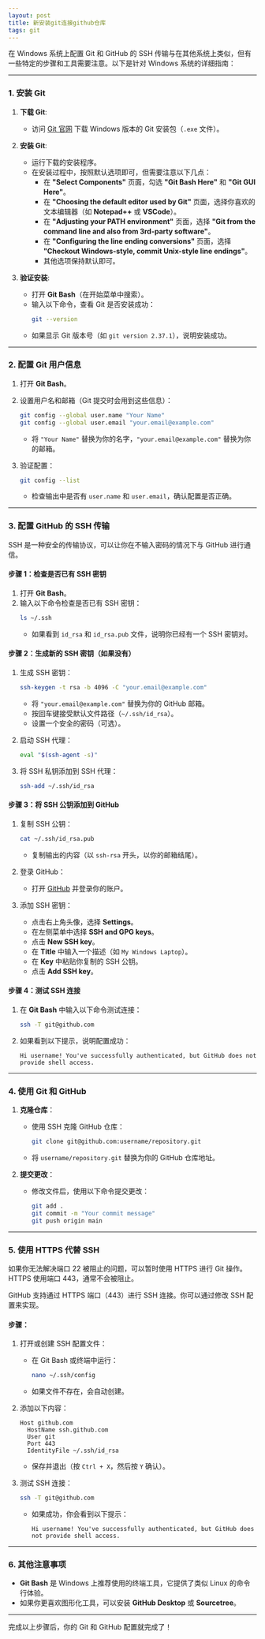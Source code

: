 ```yaml
---
layout: post
title: 新安装git连接github仓库
tags: git
---
```


在 Windows 系统上配置 Git 和 GitHub 的 SSH 传输与在其他系统上类似，但有一些特定的步骤和工具需要注意。以下是针对 Windows 系统的详细指南：

---

### **1. 安装 Git**

1. **下载 Git**:

   - 访问 [Git 官网](https://git-scm.com/) 下载 Windows 版本的 Git 安装包（`.exe` 文件）。

2. **安装 Git**:

   - 运行下载的安装程序。
   - 在安装过程中，按照默认选项即可，但需要注意以下几点：
     - 在 **"Select Components"** 页面，勾选 **"Git Bash Here"** 和 **"Git GUI Here"**。
     - 在 **"Choosing the default editor used by Git"** 页面，选择你喜欢的文本编辑器（如 **Notepad++** 或 **VSCode**）。
     - 在 **"Adjusting your PATH environment"** 页面，选择 **"Git from the command line and also from 3rd-party software"**。
     - 在 **"Configuring the line ending conversions"** 页面，选择 **"Checkout Windows-style, commit Unix-style line endings"**。
     - 其他选项保持默认即可。

3. **验证安装**:
   - 打开 **Git Bash**（在开始菜单中搜索）。
   - 输入以下命令，查看 Git 是否安装成功：
     ```bash
     git --version
     ```
   - 如果显示 Git 版本号（如 `git version 2.37.1`），说明安装成功。

---

### **2. 配置 Git 用户信息**

1. 打开 **Git Bash**。
2. 设置用户名和邮箱（Git 提交时会用到这些信息）：

   ```bash
   git config --global user.name "Your Name"
   git config --global user.email "your.email@example.com"
   ```

   - 将 `"Your Name"` 替换为你的名字，`"your.email@example.com"` 替换为你的邮箱。

3. 验证配置：
   ```bash
   git config --list
   ```
   - 检查输出中是否有 `user.name` 和 `user.email`，确认配置是否正确。

---

### **3. 配置 GitHub 的 SSH 传输**

SSH 是一种安全的传输协议，可以让你在不输入密码的情况下与 GitHub 进行通信。

#### **步骤 1：检查是否已有 SSH 密钥**

1. 打开 **Git Bash**。
2. 输入以下命令检查是否已有 SSH 密钥：
   ```bash
   ls ~/.ssh
   ```
   - 如果看到 `id_rsa` 和 `id_rsa.pub` 文件，说明你已经有一个 SSH 密钥对。

#### **步骤 2：生成新的 SSH 密钥（如果没有）**

1. 生成 SSH 密钥：

   ```bash
   ssh-keygen -t rsa -b 4096 -C "your.email@example.com"
   ```

   - 将 `"your.email@example.com"` 替换为你的 GitHub 邮箱。
   - 按回车键接受默认文件路径（`~/.ssh/id_rsa`）。
   - 设置一个安全的密码（可选）。

2. 启动 SSH 代理：

   ```bash
   eval "$(ssh-agent -s)"
   ```

3. 将 SSH 私钥添加到 SSH 代理：
   ```bash
   ssh-add ~/.ssh/id_rsa
   ```

#### **步骤 3：将 SSH 公钥添加到 GitHub**

1. 复制 SSH 公钥：

   ```bash
   cat ~/.ssh/id_rsa.pub
   ```

   - 复制输出的内容（以 `ssh-rsa` 开头，以你的邮箱结尾）。

2. 登录 GitHub：

   - 打开 [GitHub](https://github.com/) 并登录你的账户。

3. 添加 SSH 密钥：
   - 点击右上角头像，选择 **Settings**。
   - 在左侧菜单中选择 **SSH and GPG keys**。
   - 点击 **New SSH key**。
   - 在 **Title** 中输入一个描述（如 `My Windows Laptop`）。
   - 在 **Key** 中粘贴你复制的 SSH 公钥。
   - 点击 **Add SSH key**。

#### **步骤 4：测试 SSH 连接**

1. 在 **Git Bash** 中输入以下命令测试连接：
   ```bash
   ssh -T git@github.com
   ```
2. 如果看到以下提示，说明配置成功：
   ```
   Hi username! You've successfully authenticated, but GitHub does not provide shell access.
   ```

---

### **4. 使用 Git 和 GitHub**

1. **克隆仓库**：

   - 使用 SSH 克隆 GitHub 仓库：
     ```bash
     git clone git@github.com:username/repository.git
     ```
   - 将 `username/repository.git` 替换为你的 GitHub 仓库地址。

2. **提交更改**：
   - 修改文件后，使用以下命令提交更改：
     ```bash
     git add .
     git commit -m "Your commit message"
     git push origin main
     ```

---

### **5. 使用 HTTPS 代替 SSH**

如果你无法解决端口 22 被阻止的问题，可以暂时使用 HTTPS 进行 Git 操作。HTTPS 使用端口 443，通常不会被阻止。

GitHub 支持通过 HTTPS 端口（443）进行 SSH 连接。你可以通过修改 SSH 配置来实现。

#### **步骤**：

1. 打开或创建 SSH 配置文件：

   - 在 Git Bash 或终端中运行：
     ```bash
     nano ~/.ssh/config
     ```
   - 如果文件不存在，会自动创建。

2. 添加以下内容：

   ```
   Host github.com
     HostName ssh.github.com
     User git
     Port 443
     IdentityFile ~/.ssh/id_rsa
   ```

   - 保存并退出（按 `Ctrl + X`，然后按 `Y` 确认）。

3. 测试 SSH 连接：
   ```bash
   ssh -T git@github.com
   ```
   - 如果成功，你会看到以下提示：
     ```
     Hi username! You've successfully authenticated, but GitHub does not provide shell access.
     ```

---

### **6. 其他注意事项**

- **Git Bash** 是 Windows 上推荐使用的终端工具，它提供了类似 Linux 的命令行体验。
- 如果你更喜欢图形化工具，可以安装 **GitHub Desktop** 或 **Sourcetree**。

---

完成以上步骤后，你的 Git 和 GitHub 配置就完成了！
